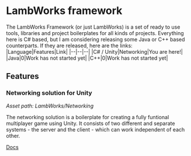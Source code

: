 # LambWorks framework
The LambWorks Framework (or just LambWorks) is a set of ready to use tools, libraries and project boilerplates for all kinds of projects. Everything here is C# based, but I am considering releasing some Java or C++ based counterparts. If they are released, here are the links:
|Language|Features|Link|
|--|--|--|
|C# / Unity|Networking|You are here!|
|Java|0|Work has not started yet|
|C++|0|Work has not started yet|

## Features
### Networking solution for Unity
*Asset path: LambWorks/Networking*

The networking solution is a boilerplate for creating a fully funtional multiplayer game using Unity. It consists of two different and separate systems - the server and the client - which can work independent of each other. 

[Docs](https://github.com/FlyLamb/LambWorks-Unity/wiki/Networking)
 

